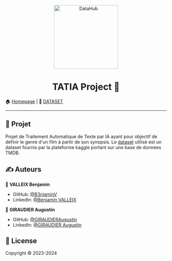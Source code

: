 <p align="center">
<img alt="DataHub" src="https://upload.wikimedia.org/wikipedia/commons/thumb/8/89/Tmdb.new.logo.svg/2560px-Tmdb.new.logo.svg.png" height="200px" />
</p>
<h1 align="center"> TATIA Project 👋</h1>

🏠 [Homepage](https://github.com/B3njaminV/tatia-tmdb-project) |
📰 [DATASET](https://www.kaggle.com/datasets/tmdb/tmdb-movie-metadata/data)

---

## 🚀 Projet

Projet de Traitement Automatique de Texte par IA ayant pour objectif de définir le genre d'un film à partir de son synopsis.
Le [dataset](https://www.kaggle.com/datasets/tmdb/tmdb-movie-metadata/data) utilisé est un dataset fournis par la plateforme kaggle portant sur une base de données TMDB.

## ✍️ Auteurs

👤 **VALLEIX Benjamin**

* GitHub: [@B3njaminV](https://github.com/B3njaminV)
* LinkedIn: [@Benjamin VALLEIX](https://www.linkedin.com/in/benjamin-valleix-27115719a)

👤 **GIRAUDIER Augustin**

* GitHub: [@GIRAUDIERAugustin](https://github.com/AugustinGiraudier)
* LinkedIn: [@GIRAUDIER Augustin](https://fr.linkedin.com/in/augustin-giraudier)


## 📝 License

Copyright © 2023-2024
